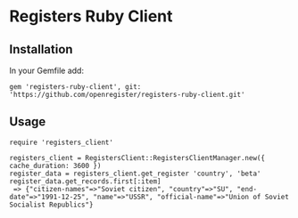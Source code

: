 # Registers Ruby Client
## Installation
In your Gemfile add:
```
gem 'registers-ruby-client', git: 'https://github.com/openregister/registers-ruby-client.git'
```
## Usage
```
require 'registers_client'

registers_client = RegistersClient::RegistersClientManager.new({ cache_duration: 3600 })
register_data = registers_client.get_register 'country', 'beta'
register_data.get_records.first[:item]
 => {"citizen-names"=>"Soviet citizen", "country"=>"SU", "end-date"=>"1991-12-25", "name"=>"USSR", "official-name"=>"Union of Soviet Socialist Republics"} 
 ```


